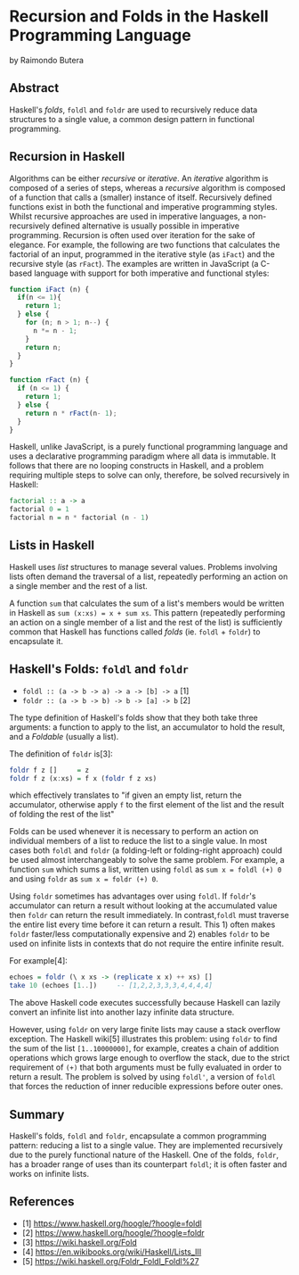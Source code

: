 # Recursion and Folds in the Haskell Programming Language
by Raimondo Butera

## Abstract
Haskell's *folds*, `foldl` and `foldr` are used to recursively reduce data structures to a single value, a common design pattern in functional programming.

## Recursion in Haskell
Algorithms can be either *recursive* or *iterative*. An _iterative_ algorithm is composed of a series of steps, whereas a _recursive_ algorithm is composed of a function that calls a (smaller) instance of itself. Recursively defined functions exist in both the functional and imperative programming styles.
Whilst recursive approaches are used in imperative languages, a non-recursively defined alternative is usually possible in imperative programming. Recursion is often used over iteration for the sake of elegance. For example, the following are two functions that calculates the factorial of an input, programmed in the iterative style (as `iFact`) and the recursive style (as `rFact`). The examples are written in JavaScript (a C-based language with support for both imperative and functional styles:

```js
function iFact (n) {
  if(n <= 1){
    return 1;
  } else {
    for (n; n > 1; n--) {
      n *= n - 1;
    }
    return n;
  }
}

function rFact (n) {
  if (n <= 1) {
    return 1;
  } else {
    return n * rFact(n- 1);
  }
}
```

Haskell, unlike JavaScript, is a purely functional programming language and uses a declarative programming paradigm where all data is immutable. It follows that there are no looping constructs in Haskell, and a problem requiring multiple steps to solve can only, therefore, be solved recursively in Haskell:

```haskell
factorial :: a -> a
factorial 0 = 1
factorial n = n * factorial (n - 1)
```

## Lists in Haskell
Haskell uses *list* structures to manage several values. Problems involving lists often demand the traversal of a list, repeatedly performing an action on a single member and the rest of a list.

A function `sum` that calculates the sum of a list's members would be written in Haskell as `sum (x:xs) = x + sum xs`. This pattern (repeatedly performing an action on a single member of a list and the rest of the list) is sufficiently common that Haskell has functions called *folds* (ie. `foldl` + `foldr`) to encapsulate it.

## Haskell's Folds: `foldl` and `foldr`
- `foldl :: (a -> b -> a) -> a -> [b] -> a` [1]
- `foldr :: (a -> b -> b) -> b -> [a] -> b` [2]

The type definition of Haskell's folds show that they both take three arguments: a function to apply to the list, an accumulator to hold the result, and a *Foldable* (usually a list).

The definition of `foldr` is[3]:

```Haskell
foldr f z []     = z
foldr f z (x:xs) = f x (foldr f z xs)
```

which effectively translates to "if given an empty list, return the accumulator, otherwise apply `f` to the first element of the list and the result of folding the rest of the list"

Folds can be used whenever it is necessary to perform an action on individual members of a list to reduce the list to a single value. In most cases both `foldl` and `foldr` (a folding-left or folding-right approach) could be used almost interchangeably to solve the same problem. For example, a function `sum` which sums a list, written using `foldl` as `sum x = foldl (+) 0` and using `foldr` as `sum x = foldr (+) 0`.

Using `foldr` sometimes has advantages over using `foldl`. If `foldr`'s accumulator can return a result without looking at the accumulated value then `foldr` can return the result immediately. In contrast,`foldl` must traverse the entire list every time before it can return a result. This 1) often makes `foldr` faster/less computationally expensive and 2) enables `foldr` to be used on infinite lists in contexts that do not require the entire infinite result.

For example[4]:

```haskell
echoes = foldr (\ x xs -> (replicate x x) ++ xs) []
take 10 (echoes [1..])     -- [1,2,2,3,3,3,4,4,4,4]
```
The above Haskell code executes successfully because Haskell can lazily convert an infinite list into another lazy infinite data structure.

However, using `foldr` on very large finite lists may cause a stack overflow exception. The Haskell wiki[5] illustrates this problem: using `foldr` to find the sum of the list `[1..10000000]`, for example, creates a chain of addition operations which grows large enough to overflow the stack, due to the strict requirement of `(+)` that both arguments must be fully evaluated in order to return a result. The problem is solved by using `foldl'`, a version of `foldl` that forces the reduction of inner reducible expressions before outer ones.

## Summary
Haskell's folds, `foldl` and `foldr`, encapsulate a common programming pattern: reducing a list to a single value. They are implemented recursively due to the purely functional nature of the Haskell. One of the folds, `foldr`, has a broader range of uses than its counterpart `foldl`; it is often faster and works on infinite lists.

## References

- [1] https://www.haskell.org/hoogle/?hoogle=foldl
- [2] https://www.haskell.org/hoogle/?hoogle=foldr
- [3] https://wiki.haskell.org/Fold
- [4] https://en.wikibooks.org/wiki/Haskell/Lists_III
- [5] https://wiki.haskell.org/Foldr_Foldl_Foldl%27
